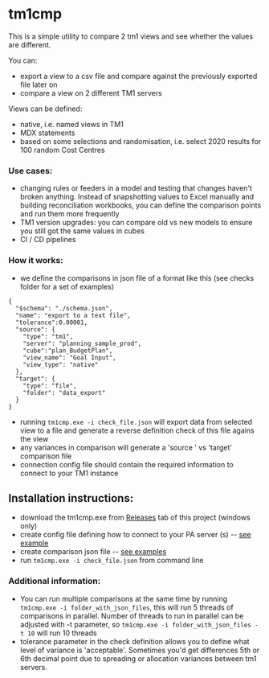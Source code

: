 # tm1cmp
This is a simple utility to compare 2 tm1 views and see whether the values are different.

You can:
- export a view to a csv file and compare against the previously exported file later on
- compare a view on 2 different TM1 servers

Views can be defined:
- native, i.e. named views in TM1
- MDX statements
- based on some selections and randomisation, i.e. select 2020 results for 100 random Cost Centres

### Use cases:
- changing rules or feeders in a model and testing that changes haven't broken anything. Instead of snapshotting values to Excel manually and building reconciliation workbooks, you can define the comparison points and run them more frequently
- TM1 version upgrades: you can compare old vs new models to ensure you still got the same values in cubes
- CI / CD pipelines

### How it works:
- we define the comparisons in json file of a format like this (see checks folder for a set of examples)
```
{
  "$schema": "./schema.json",
  "name": "export to a text file",
  "tolerance":0.00001,
  "source": {
    "type": "tm1",
    "server": "planning_sample_prod",
    "cube":"plan_BudgetPlan",
    "view_name": "Goal Input",
    "view_type": "native"
  },
  "target": {
    "type": "file",
    "folder": "data_export"
  }
}
```
- running `tm1cmp.exe -i check_file.json` will export data from selected view to a file and generate a reverse definition check of this file agains the view
- any variances in comparison will generate a 'source ' vs 'target' comparison file
- connection config file should contain the required information to connect to your TM1 instance

## Installation instructions:
- download the tm1cmp.exe from [Releases](https://github.com/ykud/tm1cmp/releases) tab of this project (windows only)
- create config file defining how to connect to your PA server (s) -- [see example](config.ini)
- create comparison json file -- [see examples](checks/)
- run `tm1cmp.exe -i check_file.json` from command line

### Additional information:
- You can run multiple comparisons at the same time by running `tm1cmp.exe -i folder_with_json_files`, this will run 5 threads of comparisons in parallel. Number of threads to run in parallel can be adjusted with -t parameter, so `tm1cmp.exe -i folder_with_json_files -t 10` will run 10 threads
- tolerance parameter in the check definition allows you to define what level of variance is 'acceptable'. Sometimes you'd get differences 5th or 6th decimal point due to spreading or allocation variances between tm1 servers.